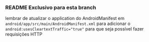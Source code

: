 ### README Exclusivo para esta branch
lembrar de atualizar o application do AndroidManifest em `android/app/src/main/AndroidManifest.xml` para adicionar o `android:usesCleartextTraffic="true"` para que seja possível fazer requisições HTTP

<application android:name=".MainApplication" android:label="@string/app_name" android:icon="@mipmap/ic_launcher" android:roundIcon="@mipmap/ic_launcher_round" android:allowBackup="true" android:theme="@style/AppTheme" android:supportsRtl="true" android:usesCleartextTraffic="true">